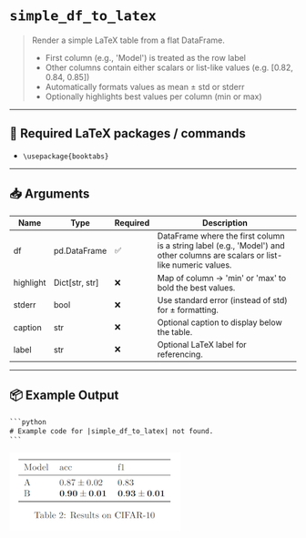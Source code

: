 # `simple_df_to_latex`

> Render a simple LaTeX table from a flat DataFrame.
> - First column (e.g., 'Model') is treated as the row label
> - Other columns contain either scalars or list-like values (e.g. [0.82, 0.84, 0.85])
> - Automatically formats values as mean ± std or stderr
> - Optionally highlights best values per column (min or max)

---

## 🧾 Required LaTeX packages / commands

- `\usepackage{booktabs}`


---

## 📥 Arguments

| Name | Type | Required | Description |
|------|------|----------|-------------|
| df | pd.DataFrame | ✅ | DataFrame where the first column is a string label (e.g., 'Model') and other columns are scalars or list-like numeric values. |
| highlight | Dict[str, str] | ❌ | Map of column → 'min' or 'max' to bold the best values. |
| stderr | bool | ❌ | Use standard error (instead of std) for ± formatting. |
| caption | str | ❌ | Optional caption to display below the table. |
| label | str | ❌ | Optional LaTeX label for referencing. |

---

## 📦 Example Output

````{dropdown} Click to show example code
```python
# Example code for |simple_df_to_latex| not found.
```
````

<img src="../../_static/images/tables/simple_df_to_latex.png" alt="simple_df_to_latex" style="max-width: 100%; width: auto; height: auto; max-height: 450px;">
